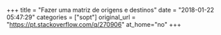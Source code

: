 +++
title = "Fazer uma matriz de origens e destinos"
date = "2018-01-22 05:47:29"
categories = ["sopt"]
original_url = "https://pt.stackoverflow.com/q/270906"
at_home="no"
+++


